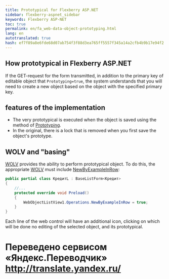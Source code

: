 ```yaml
--- 
title: Prototypical for Flexberry ASP.NET 
sidebar: flexberry-aspnet_sidebar 
keywords: Flexberry ASP-NET 
toc: true 
permalink: en/fa_web-data-object-prototyping.html 
lang: en 
autotranslated: true 
hash: ef7f89a8e6fde68d07ab754f3f88d3ea765ff5557f345a14a2cfb4b9b17e94f2 
--- 
```


## How prototypical in Flexberry ASP.NET 

If the GET-request for the form transmitted, in addition to the primary key of editable object that `Prototyping=true`, the system understands that you will need to create a new object based on the object with the specified primary key. 

## features of the implementation 

* The very prototypical is executed when the object is saved using the method of [Prototyping](fo_data-object-prototype.html). 
* In the original, there is a lock that is removed when you first save the object's prototype. 

## WOLV and "basing" 

[WOLV](fa_web-object-list-view.html) provides the ability to perform prototypical object. To do this, the appropriate [WOLV](fa_web-object-list-view.html) must include [NewByExampleInRow](fa_wolv-operations.html): 

```csharp
public partial class КредитL : BaseListForm<Кредит>
{
	//... 
	protected override void Preload()
	{
		WebObjectListView1.Operations.NewByExampleInRow = true;
	}
}
``` 

Each line of the web control will have an additional icon, clicking on which will be done no editing of the selected object, and its prototypical. 



 # Переведено сервисом «Яндекс.Переводчик» http://translate.yandex.ru/